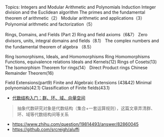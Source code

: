 Topics:
Integers and Modular Arithmetic and Polynomials
Induction
Integer division and the Euclidean algorithm
The primes and the fundamental theorem of arithmetic（2）
Modular arithmetic and applications（3）
Polynomial arithmetic and factorization（5）

Rings, Domains, and Fields (Part 2)
Ring and field axioms（6&7）
Zero divisors, units, integral domains and fields（8.1）
The complex numbers and the fundamental theorem of algebra  （8.5）

Ring Isomorphisms, Ideals, and Homomorphisms
Ring Homomorphisms
Functions, equivalence relations
Ideals and Kernels(12)
Rings of Cosets(13)
The Isomorphism Theorem for rings(14）
Direct Product rings
Chinese Remainder Theorem(16)

Field Extensions(part9)
Finite and Algebraic Extensions (43&42)
Minimal polynomials(42.1)
Classification of Finite fields(43.1)



- [代数结构入门：群、环、域、向量空间](http://sparkandshine.net/algebraic-structure-primer-group-ring-field-vector-space/)
> 抽象代数研究对象是代数结构（集合+一套运算规则），这篇文章弄清群、环、域等代数结构间等关系

- https://www.zhihu.com/question/19814493/answer/82860045
- https://github.com/srcreigh/aluffi
